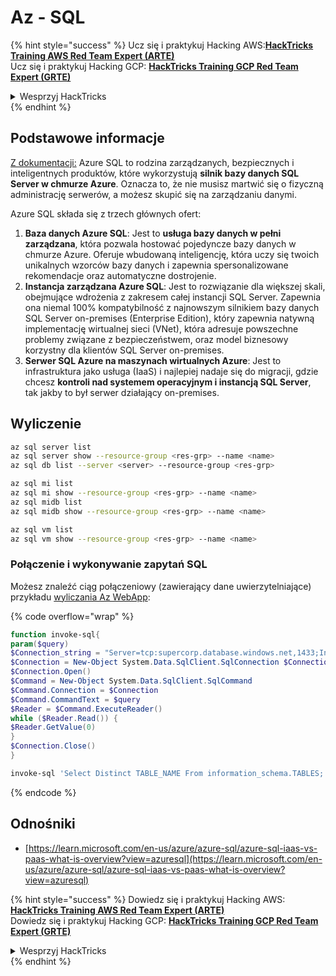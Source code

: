 # Az - SQL

{% hint style="success" %}
Ucz się i praktykuj Hacking AWS:<img src="/.gitbook/assets/image.png" alt="" data-size="line">[**HackTricks Training AWS Red Team Expert (ARTE)**](https://training.hacktricks.xyz/courses/arte)<img src="/.gitbook/assets/image.png" alt="" data-size="line">\
Ucz się i praktykuj Hacking GCP: <img src="/.gitbook/assets/image (2).png" alt="" data-size="line">[**HackTricks Training GCP Red Team Expert (GRTE)**<img src="/.gitbook/assets/image (2).png" alt="" data-size="line">](https://training.hacktricks.xyz/courses/grte)

<details>

<summary>Wesprzyj HackTricks</summary>

* Sprawdź [**plany subskrypcyjne**](https://github.com/sponsors/carlospolop)!
* **Dołącz do** 💬 [**grupy Discord**](https://discord.gg/hRep4RUj7f) lub [**grupy telegramowej**](https://t.me/peass) lub **śledź** nas na **Twitterze** 🐦 [**@hacktricks\_live**](https://twitter.com/hacktricks\_live)**.**
* **Udostępnij sztuczki hackingu, przesyłając PR-y do** [**HackTricks**](https://github.com/carlospolop/hacktricks) i [**HackTricks Cloud**](https://github.com/carlospolop/hacktricks-cloud) na githubie.

</details>
{% endhint %}

## Podstawowe informacje

[Z dokumentacji:](https://learn.microsoft.com/en-us/azure/azure-sql/azure-sql-iaas-vs-paas-what-is-overview) Azure SQL to rodzina zarządzanych, bezpiecznych i inteligentnych produktów, które wykorzystują **silnik bazy danych SQL Server w chmurze Azure**. Oznacza to, że nie musisz martwić się o fizyczną administrację serwerów, a możesz skupić się na zarządzaniu danymi.

Azure SQL składa się z trzech głównych ofert:

1. **Baza danych Azure SQL**: Jest to **usługa bazy danych w pełni zarządzana**, która pozwala hostować pojedyncze bazy danych w chmurze Azure. Oferuje wbudowaną inteligencję, która uczy się twoich unikalnych wzorców bazy danych i zapewnia spersonalizowane rekomendacje oraz automatyczne dostrojenie.
2. **Instancja zarządzana Azure SQL**: Jest to rozwiązanie dla większej skali, obejmujące wdrożenia z zakresem całej instancji SQL Server. Zapewnia ona niemal 100% kompatybilność z najnowszym silnikiem bazy danych SQL Server on-premises (Enterprise Edition), który zapewnia natywną implementację wirtualnej sieci (VNet), która adresuje powszechne problemy związane z bezpieczeństwem, oraz model biznesowy korzystny dla klientów SQL Server on-premises.
3. **Serwer SQL Azure na maszynach wirtualnych Azure**: Jest to infrastruktura jako usługa (IaaS) i najlepiej nadaje się do migracji, gdzie chcesz **kontroli nad systemem operacyjnym i instancją SQL Server**, tak jakby to był serwer działający on-premises.

## Wyliczenie
```bash
az sql server list
az sql server show --resource-group <res-grp> --name <name>
az sql db list --server <server> --resource-group <res-grp>

az sql mi list
az sql mi show --resource-group <res-grp> --name <name>
az sql midb list
az sql midb show --resource-group <res-grp> --name <name>

az sql vm list
az sql vm show --resource-group <res-grp> --name <name>
```
### Połączenie i wykonywanie zapytań SQL

Możesz znaleźć ciąg połączeniowy (zawierający dane uwierzytelniające) przykładu [wyliczania Az WebApp](az-azure-app-service.md):

{% code overflow="wrap" %}
```powershell
function invoke-sql{
param($query)
$Connection_string = "Server=tcp:supercorp.database.windows.net,1433;Initial Catalog=flag;Persist Security Info=False;User ID=db_read;Password=gAegH!324fAG!#1fht;MultipleActiveResultSets=False;Encrypt=True;TrustServerCertificate=False;Connection Timeout=30;"
$Connection = New-Object System.Data.SqlClient.SqlConnection $Connection_string
$Connection.Open()
$Command = New-Object System.Data.SqlClient.SqlCommand
$Command.Connection = $Connection
$Command.CommandText = $query
$Reader = $Command.ExecuteReader()
while ($Reader.Read()) {
$Reader.GetValue(0)
}
$Connection.Close()
}

invoke-sql 'Select Distinct TABLE_NAME From information_schema.TABLES;'
```
{% endcode %}

## Odnośniki

* [https://learn.microsoft.com/en-us/azure/azure-sql/azure-sql-iaas-vs-paas-what-is-overview?view=azuresql](https://learn.microsoft.com/en-us/azure/azure-sql/azure-sql-iaas-vs-paas-what-is-overview?view=azuresql)

{% hint style="success" %}
Dowiedz się i praktykuj Hacking AWS:<img src="/.gitbook/assets/image.png" alt="" data-size="line">[**HackTricks Training AWS Red Team Expert (ARTE)**](https://training.hacktricks.xyz/courses/arte)<img src="/.gitbook/assets/image.png" alt="" data-size="line">\
Dowiedz się i praktykuj Hacking GCP: <img src="/.gitbook/assets/image (2).png" alt="" data-size="line">[**HackTricks Training GCP Red Team Expert (GRTE)**<img src="/.gitbook/assets/image (2).png" alt="" data-size="line">](https://training.hacktricks.xyz/courses/grte)

<details>

<summary>Wesprzyj HackTricks</summary>

* Sprawdź [**plany subskrypcyjne**](https://github.com/sponsors/carlospolop)!
* **Dołącz do** 💬 [**grupy Discord**](https://discord.gg/hRep4RUj7f) lub [**grupy telegramowej**](https://t.me/peass) lub **śledź** nas na **Twitterze** 🐦 [**@hacktricks\_live**](https://twitter.com/hacktricks\_live)**.**
* **Udostępnij sztuczki hakerskie, przesyłając PR-y do** [**HackTricks**](https://github.com/carlospolop/hacktricks) i [**HackTricks Cloud**](https://github.com/carlospolop/hacktricks-cloud) repozytoriów na githubie.

</details>
{% endhint %}

